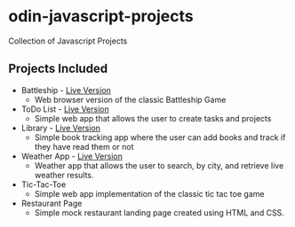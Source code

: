 # odin-javascript-projects

Collection of Javascript Projects

## Projects Included
- Battleship - [Live Version](https://ewoknock.github.io/odin-javascript-projects/battleship/dist/index.html)
    - Web browser version of the classic Battleship Game
- ToDo List - [Live Version](https://ewoknock.github.io/odin-javascript-projects/to-do-list/dist/index.html)
    - Simple web app that allows the user to create tasks and projects
- Library - [Live Version](https://ewoknock.github.io/odin-javascript-projects/library/index.html)
    - Simple book tracking app where the user can add books and track if they have read them or not
- Weather App - [Live Version](https://ewoknock.github.io/odin-javascript-projects/weather-app/dist/index.html)
    - Weather app that allows the user to search, by city, and retrieve live weather results.
- Tic-Tac-Toe
    - Simple web app implementation of the classic tic tac toe game
- Restaurant Page
    - Simple mock restaurant landing page created using HTML and CSS.